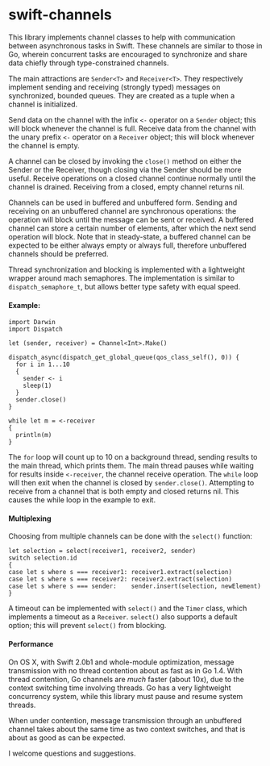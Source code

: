 swift-channels
==============

This library implements channel classes to help with communication between
asynchronous tasks in Swift. These channels are similar to those
in Go, wherein concurrent tasks are encouraged to synchronize and share
data chiefly through type-constrained channels.

The main attractions are `Sender<T>` and `Receiver<T>`. They respectively
implement sending and receiving (strongly typed) messages on synchronized,
bounded queues. They are created as a tuple when a channel is initialized.

Send data on the channel with the infix `<-` operator on a
`Sender` object; this will block whenever the channel is full.
Receive data from the channel with the unary prefix `<-`
operator on a `Receiver` object; this will block whenever
the channel is empty.

A channel can be closed by invoking the `close()` method on either the
Sender or the Receiver, though closing via the Sender should be more
useful. Receive operations on a closed channel continue normally until
the channel is drained. Receiving from a closed, empty channel returns nil.

Channels can be used in buffered and unbuffered form. Sending and receiving
on an unbuffered channel are synchronous operations: the operation will
block until the message can be sent or received. A buffered channel can
store a certain number of elements, after which the next send operation will block.
Note that in steady-state, a buffered channel can be expected to be either
always empty or always full, therefore unbuffered channels should be preferred.

Thread synchronization and blocking is implemented with a lightweight wrapper
around mach semaphores. The implementation is similar to
`dispatch_semaphore_t`, but allows better type safety with equal speed.

#### Example:
```
import Darwin
import Dispatch

let (sender, receiver) = Channel<Int>.Make()

dispatch_async(dispatch_get_global_queue(qos_class_self(), 0)) {
  for i in 1...10
  {
    sender <- i
    sleep(1)
  }
  sender.close()
}

while let m = <-receiver
{
  println(m)
}
```

The `for` loop will count up to 10 on a background thread, sending
results to the main thread, which prints them. The main thread pauses
while waiting for results inside `<-receiver`, the channel receive
operation. The `while` loop will then exit when the channel is
closed by `sender.close()`. Attempting to receive from a channel that
is both empty and closed returns nil.
This causes the while loop in the example to exit.

#### Multiplexing

Choosing from multiple channels can be done with the `select()` function:

```
let selection = select(receiver1, receiver2, sender)
switch selection.id
{
case let s where s === receiver1: receiver1.extract(selection)
case let s where s === receiver2: receiver2.extract(selection)
case let s where s === sender:    sender.insert(selection, newElement)
}
```

A timeout can be implemented with `select()` and the `Timer` class, which implements a timeout as a `Receiver`.
`select()` also supports a default option; this will prevent `select()` from blocking.


#### Performance

On OS X, with Swift 2.0b1 and whole-module optimization,
message transmission with no thread contention about as fast as
in Go 1.4. With thread contention, Go channels are *much* faster (about 10x),
due to the context switching time involving threads. Go has a
very lightweight concurrency system, while this library must pause and
resume system threads.

When under contention, message transmission through an unbuffered channel
takes about the same time as two context switches, and that
is about as good as can be expected.

I welcome questions and suggestions.
